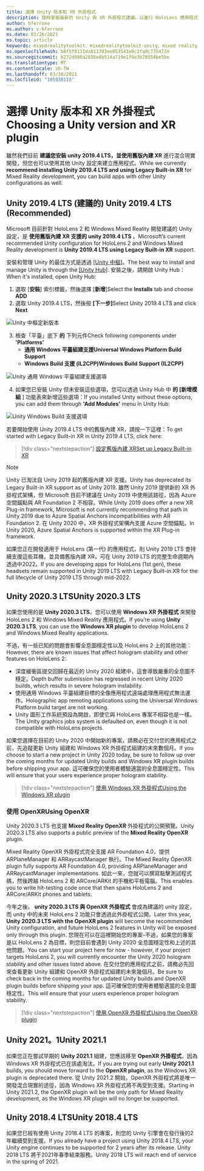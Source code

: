 ```yaml
---
title: 選擇 Unity 版本和 XR 外掛程式
description: 隨時掌握最新的 Unity 與 XR 外掛程式建議，以進行 HoloLens 應用程式開發。
author: hferrone
ms.author: v-hferrone
ms.date: 03/26/2021
ms.topic: article
keywords: mixedrealitytoolkit、mixedrealitytoolkit-unity、mixed reality 耳機、windows mixed reality 耳機、虛擬實境耳機、unity
ms.openlocfilehash: b8f5f0131da811393ee053541e0c2fa0c735472e
ms.sourcegitcommit: 6272d086a2856e8b514a719e1f9e3b78554be5be
ms.translationtype: MT
ms.contentlocale: zh-TW
ms.lasthandoff: 03/30/2021
ms.locfileid: "105938115"
---
```

# <a name="choosing-a-unity-version-and-xr-plugin"></a><span data-ttu-id="6a2d8-104">選擇 Unity 版本和 XR 外掛程式</span><span class="sxs-lookup"><span data-stu-id="6a2d8-104">Choosing a Unity version and XR plugin</span></span>

<span data-ttu-id="6a2d8-105">雖然我們目前 **建議您安裝 unity 2019.4 LTS，並使用舊版內建 XR** 進行混合現實開發，但您也可以使用其他 Unity 設定來建立應用程式。</span><span class="sxs-lookup"><span data-stu-id="6a2d8-105">While we currently **recommend installing Unity 2019.4 LTS and using Legacy Built-in XR** for Mixed Reality development, you can build apps with other Unity configurations as well.</span></span>

## <a name="unity-20194-lts-recommended"></a><span data-ttu-id="6a2d8-106">Unity 2019.4 LTS (建議的) </span><span class="sxs-lookup"><span data-stu-id="6a2d8-106">Unity 2019.4 LTS (Recommended)</span></span>

<span data-ttu-id="6a2d8-107">Microsoft 目前針對 HoloLens 2 和 Windows Mixed Reality 開發建議的 Unity 設定，是 **使用舊版內建 XR 支援的 unity 2019.4 LTS** 。</span><span class="sxs-lookup"><span data-stu-id="6a2d8-107">Microsoft’s current recommended Unity configuration for HoloLens 2 and Windows Mixed Reality development is **Unity 2019.4 LTS using Legacy Built-in XR** support.</span></span>

<span data-ttu-id="6a2d8-108">安裝和管理 Unity 的最佳方式是透過 <a href="https://unity3d.com/get-unity/download" target="_blank">[Unity 中樞]</a>。</span><span class="sxs-lookup"><span data-stu-id="6a2d8-108">The best way to install and manage Unity is through the <a href="https://unity3d.com/get-unity/download" target="_blank">[Unity Hub]</a>.</span></span> <span data-ttu-id="6a2d8-109">安裝之後，請開啟 Unity Hub：</span><span class="sxs-lookup"><span data-stu-id="6a2d8-109">When it's installed, open Unity Hub:</span></span>

1. <span data-ttu-id="6a2d8-110">選取 [**安裝**] 索引標籤，然後選擇 [**新增**]</span><span class="sxs-lookup"><span data-stu-id="6a2d8-110">Select the **Installs** tab and choose **ADD**</span></span>
2. <span data-ttu-id="6a2d8-111">選取 Unity 2019.4 LTS，然後按 **[下一步]**</span><span class="sxs-lookup"><span data-stu-id="6a2d8-111">Select Unity 2019.4 LTS and click **Next**</span></span>

![Unity 中樞定新版本](images/unity-hub-img-01.png)

3. <span data-ttu-id="6a2d8-113">檢查「平臺」底下 **的** 下列元件</span><span class="sxs-lookup"><span data-stu-id="6a2d8-113">Check following components under **'Platforms'**</span></span>
    * <span data-ttu-id="6a2d8-114">**通用 Windows 平臺組建支援**</span><span class="sxs-lookup"><span data-stu-id="6a2d8-114">**Universal Windows Platform Build Support**</span></span> 
    * <span data-ttu-id="6a2d8-115">**Windows Build 支援 (IL2CPP)**</span><span class="sxs-lookup"><span data-stu-id="6a2d8-115">**Windows Build Support (IL2CPP)**</span></span>

![Unity 通用 Windows 平臺組建支援選項](../images/Unity_Install_Option_UWP.png)

4. <span data-ttu-id="6a2d8-117">如果您已安裝 Unity 但未安裝這些選項，您可以透過 Unity Hub 中 **的 [新增模組** ] 功能表來新增這些選項：</span><span class="sxs-lookup"><span data-stu-id="6a2d8-117">If you installed Unity without these options, you can add them through **'Add Modules'** menu in Unity Hub:</span></span>

![Unity Windows Build 支援選項](../images/Unity_Install_Option_UWP2.png)

<span data-ttu-id="6a2d8-119">若要開始使用 Unity 2019.4 LTS 中的舊版內建 XR，請按一下這裡：</span><span class="sxs-lookup"><span data-stu-id="6a2d8-119">To get started with Legacy Built-in XR in Unity 2019.4 LTS, click here:</span></span>

> [!div class="nextstepaction"]
> [<span data-ttu-id="6a2d8-120">設定舊版內建 XR</span><span class="sxs-lookup"><span data-stu-id="6a2d8-120">Set up Legacy Built-in XR</span></span>](legacy-xr-support.md)

> [!NOTE]
> <span data-ttu-id="6a2d8-121">Unity 已淘汰自 Unity 2019 起的舊版內建 XR 支援。</span><span class="sxs-lookup"><span data-stu-id="6a2d8-121">Unity has deprecated its Legacy Built-in XR support as of Unity 2019.</span></span>  <span data-ttu-id="6a2d8-122">雖然 Unity 2019 提供新的 XR 外掛程式架構，但 Microsoft 目前不建議在 Unity 2019 中使用該路徑，因為 Azure 空間錨點與 AR Foundation 2 不相容。</span><span class="sxs-lookup"><span data-stu-id="6a2d8-122">While Unity 2019 does offer a new XR Plug-in framework, Microsoft is not currently recommending that path in Unity 2019 due to Azure Spatial Anchors incompatibilities with AR Foundation 2.</span></span>  <span data-ttu-id="6a2d8-123">在 Unity 2020 中，XR 外掛程式架構內支援 Azure 空間錨點。</span><span class="sxs-lookup"><span data-stu-id="6a2d8-123">In Unity 2020, Azure Spatial Anchors is supported within the XR Plug-in framework.</span></span>

<span data-ttu-id="6a2d8-124">如果您正在開發適用于 HoloLens (第一代) 的應用程式，則 Unity 2019 LTS 會持續支援這些耳機，並具備舊版內建 XR，可在 Unity 2019 LTS 的完整生命週期內透過中2022。</span><span class="sxs-lookup"><span data-stu-id="6a2d8-124">If you are developing apps for HoloLens (1st gen), these headsets remain supported in Unity 2019 LTS with Legacy Built-in XR for the full lifecycle of Unity 2019 LTS through mid-2022.</span></span>

## <a name="unity-20203-lts"></a><span data-ttu-id="6a2d8-125">Unity 2020.3 LTS</span><span class="sxs-lookup"><span data-stu-id="6a2d8-125">Unity 2020.3 LTS</span></span> 

<span data-ttu-id="6a2d8-126">如果您使用的是 **Unity 2020.3 LTS**，您可以使用 **Windows XR 外掛程式** 來開發 HoloLens 2 和 Windows Mixed Reality 應用程式。</span><span class="sxs-lookup"><span data-stu-id="6a2d8-126">If you’re using **Unity 2020.3 LTS**, you can use the **Windows XR plugin** to develop HoloLens 2 and Windows Mixed Reality applications.</span></span>

<span data-ttu-id="6a2d8-127">不過，有一些已知的問題會影響全息圖穩定性以及 HoloLens 2 上的其他功能：</span><span class="sxs-lookup"><span data-stu-id="6a2d8-127">However, there are known issues that affect hologram stability and other features on HoloLens 2:</span></span> 

* <span data-ttu-id="6a2d8-128">深度緩衝區提交回歸在最近的 Unity 2020 組建中，這會導致嚴重的全息圖不穩定。</span><span class="sxs-lookup"><span data-stu-id="6a2d8-128">Depth buffer submission has regressed in recent Unity 2020 builds, which results in severe hologram instability.</span></span>
* <span data-ttu-id="6a2d8-129">使用通用 Windows 平臺組建目標的全像應用程式遠端處理應用程式無法運作。</span><span class="sxs-lookup"><span data-stu-id="6a2d8-129">Holographic app remoting applications using the Universal Windows Platform build target are not working.</span></span>
* <span data-ttu-id="6a2d8-130">Unity 圖形工作系統預設為開啟，即使它與 HoloLens 專案不相容也是一樣。</span><span class="sxs-lookup"><span data-stu-id="6a2d8-130">The Unity graphics jobs system is defaulted on, even though it is not compatible with HoloLens projects.</span></span>

<span data-ttu-id="6a2d8-131">如果您選擇在目前的 Unity 2020 中開始新的專案，請務必在交付您的應用程式之前，先追蹤更新 Unity 組建和 Windows XR 外掛程式組建的未來數個月。</span><span class="sxs-lookup"><span data-stu-id="6a2d8-131">If you choose to start a new project in Unity 2020 today, be sure to follow up over the coming months for updated Unity builds and Windows XR plugin builds before shipping your app.</span></span>  <span data-ttu-id="6a2d8-132">這可確保您的使用者體驗適當的全息圖穩定性。</span><span class="sxs-lookup"><span data-stu-id="6a2d8-132">This will ensure that your users experience proper hologram stability.</span></span>

> [!div class="nextstepaction"]
> [<span data-ttu-id="6a2d8-133">使用 Windows XR 外掛程式</span><span class="sxs-lookup"><span data-stu-id="6a2d8-133">Using the Windows XR plugin</span></span>](windows-xr-plugin.md)

### <a name="using-openxr"></a><span data-ttu-id="6a2d8-134">使用 OpenXR</span><span class="sxs-lookup"><span data-stu-id="6a2d8-134">Using OpenXR</span></span>

<span data-ttu-id="6a2d8-135">Unity 2020.3 LTS 也支援 **Mixed Reality OpenXR** 外掛程式的公開預覽。</span><span class="sxs-lookup"><span data-stu-id="6a2d8-135">Unity 2020.3 LTS also supports a public preview of the **Mixed Reality OpenXR** plugin.</span></span>

<span data-ttu-id="6a2d8-136">Mixed Reality OpenXR 外掛程式完全支援 AR Foundation 4.0，提供 ARPlaneManager 和 ARRaycastManager 執行。</span><span class="sxs-lookup"><span data-stu-id="6a2d8-136">The Mixed Reality OpenXR plugin fully supports AR Foundation 4.0, providing ARPlaneManager and ARRaycastManager implementations.</span></span> <span data-ttu-id="6a2d8-137">如此一來，您就可以撰寫點擊測試程式碼，然後跨越 HoloLens 2 和 ARCore/ARKit 的手機和平板電腦。</span><span class="sxs-lookup"><span data-stu-id="6a2d8-137">This enables you to write hit-testing code once that then spans HoloLens 2 and ARCore/ARKit phones and tablets.</span></span> 

<span data-ttu-id="6a2d8-138">今年之後， **unity 2020.3 LTS 與 OpenXR 外掛程式** 會成為建議的 unity 設定，而 unity 中的未來 HoloLens 2 功能只會透過此外掛程式公開。</span><span class="sxs-lookup"><span data-stu-id="6a2d8-138">Later this year, **Unity 2020.3 LTS with the OpenXR plugin** will become the recommended Unity configuration, and future HoloLens 2 features in Unity will be exposed only through this plugin.</span></span>  <span data-ttu-id="6a2d8-139">您現在可以在這裡開始您的專案-不過，如果您的專案是以 HoloLens 2 為目標，則您目前會遇到 Unity 2020 全息圖穩定性和上述的其他問題。</span><span class="sxs-lookup"><span data-stu-id="6a2d8-139">You can start your project here for now - however, if your project targets HoloLens 2, you will currently encounter the Unity 2020 hologram stability and other issues listed above.</span></span>  <span data-ttu-id="6a2d8-140">在交付您的應用程式之前，請務必先回來查看更新 Unity 組建和 OpenXR 外掛程式組建的未來幾個月。</span><span class="sxs-lookup"><span data-stu-id="6a2d8-140">Be sure to check back in the coming months for updated Unity builds and OpenXR plugin builds before shipping your app.</span></span>  <span data-ttu-id="6a2d8-141">這可確保您的使用者體驗適當的全息圖穩定性。</span><span class="sxs-lookup"><span data-stu-id="6a2d8-141">This will ensure that your users experience proper hologram stability.</span></span> 

> [!div class="nextstepaction"]
> [<span data-ttu-id="6a2d8-142">使用 OpenXR 外掛程式</span><span class="sxs-lookup"><span data-stu-id="6a2d8-142">Using the OpenXR plugin</span></span>](openxr-getting-started.md)

## <a name="unity-20211"></a><span data-ttu-id="6a2d8-143">Unity 2021。1</span><span class="sxs-lookup"><span data-stu-id="6a2d8-143">Unity 2021.1</span></span>

<span data-ttu-id="6a2d8-144">如果您正在嘗試早期的 **Unity 2021.1** 組建，您應該移至 **OpenXR 外掛程式**，因為 Windows XR 外掛程式已在該處淘汰。</span><span class="sxs-lookup"><span data-stu-id="6a2d8-144">If you are trying out early **Unity 2021.1** builds, you should move forward to the **OpenXR plugin**, as the Windows XR plugin is deprecated there.</span></span>  <span data-ttu-id="6a2d8-145">從 Unity 2021.2 開始，OpenXR 外掛程式將是唯一開發混合現實的途徑，因為 Windows XR 外掛程式將不再受到支援。</span><span class="sxs-lookup"><span data-stu-id="6a2d8-145">Starting in Unity 2021.2, the OpenXR plugin will be the only path for Mixed Reality development, as the Windows XR plugin will no longer be supported.</span></span>

## <a name="unity-20184-lts"></a><span data-ttu-id="6a2d8-146">Unity 2018.4 LTS</span><span class="sxs-lookup"><span data-stu-id="6a2d8-146">Unity 2018.4 LTS</span></span>

<span data-ttu-id="6a2d8-147">如果您已經有使用 Unity 2018.4 LTS 的專案，則您的 Unity 引擎會在發行後的2年繼續受到支援。</span><span class="sxs-lookup"><span data-stu-id="6a2d8-147">If you already have a project using Unity 2018.4 LTS, your Unity engine continues to be supported for 2 years after its release.</span></span>  <span data-ttu-id="6a2d8-148">Unity 2018 LTS 將于2021年春季結束服務。</span><span class="sxs-lookup"><span data-stu-id="6a2d8-148">Unity 2018 LTS will reach end of service in the spring of 2021.</span></span>
